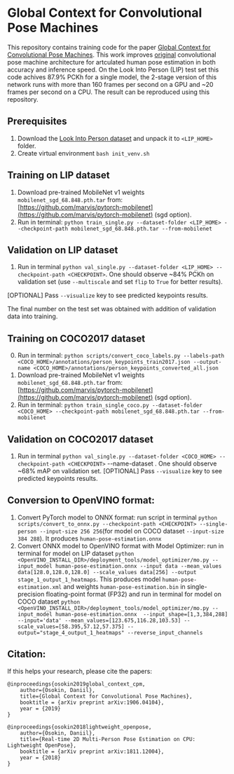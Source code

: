 # Global Context for Convolutional Pose Machines

This repository contains training code for the paper [Global Context for Convolutional Pose Machines](https://arxiv.org/pdf/1906.04104.pdf). This work improves [original](https://arxiv.org/pdf/1602.00134.pdf) convolutional pose machine architecture for artculated human pose estimation in both accuracy and inference speed. On the Look Into Person (LIP) test set this code achives 87.9% PCKh for a single model, the 2-stage version of this network runs with more than 160 frames per second on a GPU and ~20 frames per second on a CPU. The result can be reproduced using this repository.

## Prerequisites

1. Download the [Look Into Person dataset](http://47.100.21.47:9999/overview.php) and unpack it to `<LIP_HOME>` folder.
2. Create virtual environment `bash init_venv.sh`

## Training on LIP dataset

1. Download pre-trained MobileNet v1 weights `mobilenet_sgd_68.848.pth.tar` from: [https://github.com/marvis/pytorch-mobilenet](https://github.com/marvis/pytorch-mobilenet) (sgd option).
2. Run in terminal: `python train_single.py --dataset-folder <LIP_HOME> --checkpoint-path mobilenet_sgd_68.848.pth.tar --from-mobilenet`

## Validation on LIP dataset
1. Run in terminal `python val_single.py --dataset-folder <LIP_HOME> --checkpoint-path <CHECKPOINT>`. One should observe ~84% PCKh on validation set (use `--multiscale` and set `flip` to `True` for better results).

  [OPTIONAL] Pass `--visualize` key to see predicted keypoints results.

The final number on the test set was obtained with addition of validation data into training.

## Training on COCO2017 dataset
0. Run in terminal: `python scripts/convert_coco_labels.py --labels-path <COCO_HOME>/annotations/person_keypoints_train2017.json --output-name <COCO_HOME>/annotations/person_keypoints_converted_all.json`
1. Download pre-trained MobileNet v1 weights `mobilenet_sgd_68.848.pth.tar` from: [https://github.com/marvis/pytorch-mobilenet](https://github.com/marvis/pytorch-mobilenet) (sgd option).
2. Run in terminal: `python train_single_coco.py --dataset-folder <COCO_HOME> --checkpoint-path mobilenet_sgd_68.848.pth.tar --from-mobilenet`

## Validation on COCO2017 dataset
1. Run in terminal `python val_single.py --dataset-folder <COCO_HOME> --checkpoint-path <CHECKPOINT>` --name-dataset <CocoSingle or Lip>.
   One should observe ~68% mAP on validation set.
  [OPTIONAL] Pass `--visualize` key to see predicted keypoints results.


## Conversion to OpenVINO format:

1. Convert PyTorch model to ONNX format: run script in terminal `python scripts/convert_to_onnx.py --checkpoint-path <CHECKPOINT> --single-person --input-size 256 256`(for model on COCO dataset `--input-size 384 288`). It produces `human-pose-estimation.onnx`
2. Convert ONNX model to OpenVINO format with Model Optimizer: run in terminal for model on LIP dataset `python <OpenVINO_INSTALL_DIR>/deployment_tools/model_optimizer/mo.py --input_model human-pose-estimation.onnx --input data --mean_values data[128.0,128.0,128.0] --scale_values data[256] --output stage_1_output_1_heatmaps`. This produces model `human-pose-estimation.xml` and weights `human-pose-estimation.bin` in single-precision floating-point format (FP32) and
   run in terminal for model on COCO dataset `python <OpenVINO_INSTALL_DIR>/deployment_tools/model_optimizer/mo.py --input_model human-pose-estimation.onnx  --input_shape=[1,3,384,288]  --input='data' --mean_values=[123.675,116.28,103.53] --scale_values=[58.395,57.12,57.375] --output="stage_4_output_1_heatmaps" --reverse_input_channels`
## Citation:

If this helps your research, please cite the papers:

```
@inproceedings{osokin2019global_context_cpm,
    author={Osokin, Daniil},
    title={Global Context for Convolutional Pose Machines},
    booktitle = {arXiv preprint arXiv:1906.04104},
    year = {2019}
}

@inproceedings{osokin2018lightweight_openpose,
    author={Osokin, Daniil},
    title={Real-time 2D Multi-Person Pose Estimation on CPU: Lightweight OpenPose},
    booktitle = {arXiv preprint arXiv:1811.12004},
    year = {2018}
}
```


